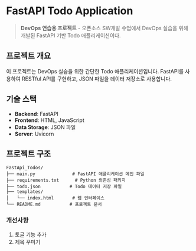 # FastAPI Todo Application

> **DevOps 연습용 프로젝트** - 오픈소스 SW개발 수업에서 DevOps 실습을 위해 개발된 FastAPI 기반 Todo 애플리케이션이다.

##  프로젝트 개요

이 프로젝트는 DevOps 실습을 위한 간단한 Todo 애플리케이션입니다. FastAPI를 사용하여 RESTful API를 구현하고, JSON 파일을 데이터 저장소로 사용합니다.


##  기술 스택

- **Backend**: FastAPI
- **Frontend**: HTML, JavaScript
- **Data Storage**: JSON 파일
- **Server**: Uvicorn

##  프로젝트 구조

```
FastApi_Todos/
├── main.py              # FastAPI 애플리케이션 메인 파일
├── requirements.txt      # Python 의존성 패키지
├── todo.json           # Todo 데이터 저장 파일
├── templates/
│   └── index.html       # 웹 인터페이스
└── README.md           # 프로젝트 문서
```

### 개선사항
1. 토글 기능 추가
2. 제목 꾸미기 